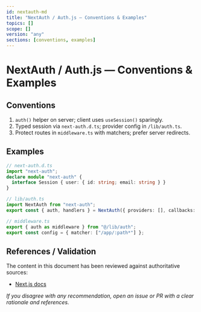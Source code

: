 ```yaml
---
id: nextauth-md
title: "NextAuth / Auth.js — Conventions & Examples"
topics: []
scope: []
version: "any"
sections: [conventions, examples]
---
```

# NextAuth / Auth.js — Conventions & Examples

## Conventions
1. `auth()` helper on server; client uses `useSession()` sparingly.
2. Typed session via `next-auth.d.ts`; provider config in `/lib/auth.ts`.
3. Protect routes in `middleware.ts` with matchers; prefer server redirects.

## Examples
```ts
// next-auth.d.ts
import "next-auth";
declare module "next-auth" {
  interface Session { user: { id: string; email: string } }
}

// lib/auth.ts
import NextAuth from "next-auth";
export const { auth, handlers } = NextAuth({ providers: [], callbacks: {} });

// middleware.ts
export { auth as middleware } from "@/lib/auth";
export const config = { matcher: ["/app/:path*"] };
```

## References / Validation

The content in this document has been reviewed against authoritative sources:
- [Next.js docs](https://nextjs.org/docs)

_If you disagree with any recommendation, open an issue or PR with a clear rationale and references._

